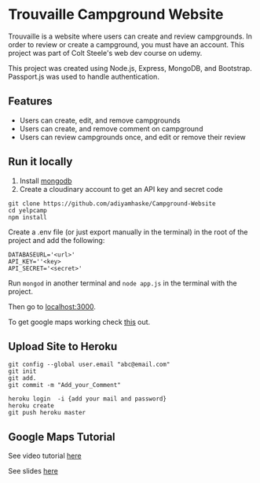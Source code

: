 # Trouvaille Campground Website

Trouvaille is a website where users can create and review campgrounds. In order to review or create a campground, you must have an account. This project was part of Colt Steele's web dev course on udemy.  

This project was created using Node.js, Express, MongoDB, and Bootstrap. Passport.js was used to handle authentication.  

## Features
* Users can create, edit, and remove campgrounds
* Users can create, and remove comment on campground
* Users can review campgrounds once, and edit or remove their review


## Run it locally
1. Install [mongodb](https://www.mongodb.com/)
2. Create a cloudinary account to get an API key and secret code

```
git clone https://github.com/adiyamhaske/Campground-Website
cd yelpcamp
npm install
```

Create a .env file (or just export manually in the terminal) in the root of the project and add the following:  

```
DATABASEURL='<url>'
API_KEY=''<key>
API_SECRET='<secret>'
```

Run ```mongod``` in another terminal and ```node app.js``` in the terminal with the project.  

Then go to [localhost:3000](http://localhost:3000/).

To get google maps working check [this](https://github.com/nax3t/google-maps-api) out.

## Upload Site to Heroku
```
git config --global user.email "abc@email.com"
git init
git add.
git commit -m "Add_your_Comment"

heroku login  -i {add your mail and password}
heroku create
git push heroku master
```

## Google Maps Tutorial

See video tutorial [here](https://www.youtube.com/watch?v=B4OuCjQLJ9k)

See slides [here](http://slides.com/nax3t/yelpcamp-refactor-google-maps)
